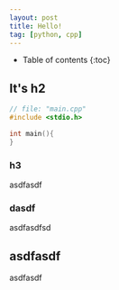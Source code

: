 ```yaml
---
layout: post
title: Hello!
tag: [python, cpp]
---
```


* Table of contents
{:toc}

## It's h2

```cpp
// file: "main.cpp"
#include <stdio.h>

int main(){
}
```

### h3
asdfasdf
### dasdf
asdfasdfsd


## asdfasdf
asdfasdf
